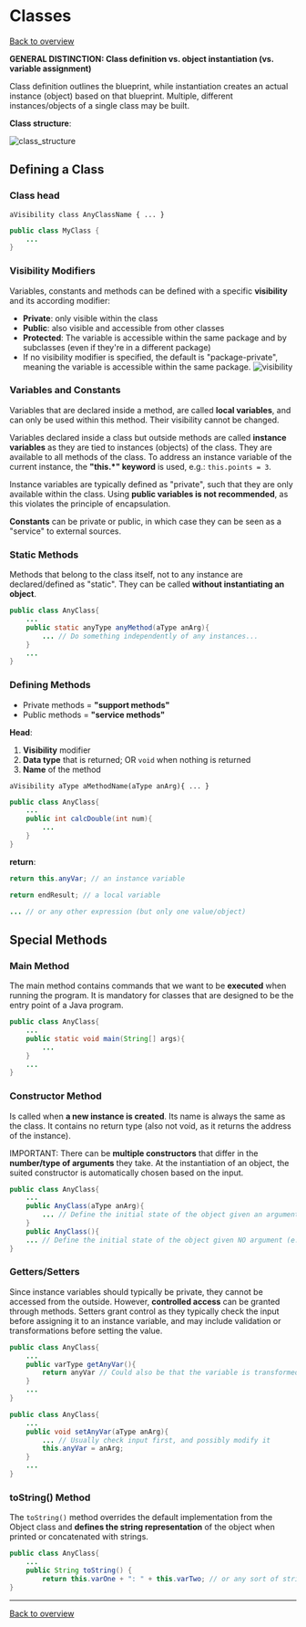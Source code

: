 # Classes
[Back to overview](./00_Java_SyntaxGuide)

**GENERAL DISTINCTION: Class definition vs. object instantiation (vs. variable assignment)**

Class definition outlines the blueprint, while instantiation creates an actual instance (object) based on that blueprint. Multiple, different instances/objects of a single class may be built.

**Class structure**:

![class_structure](class_structure.png)

## Defining a Class

### Class head
`aVisibility class AnyClassName { ... }`
```java
public class MyClass {
    ...
}
```

### Visibility Modifiers
Variables, constants and methods can be defined with a specific **visibility** and its according modifier:
- **Private**: only visible within the class
- **Public**: also visible and accessible from other classes
- **Protected**: The variable is accessible within the same package and by subclasses (even if they're in a different package)
- If no visibility modifier is specified, the default is "package-private", meaning the variable is accessible within the same package.
![visibility](visibility.png)

### Variables and Constants
Variables that are declared inside a method, are called **local variables**, and can only be used within this method. Their visibility cannot be changed.

Variables declared inside a class but outside methods are called **instance variables** as they are tied to instances (objects) of the class. They are available to all methods of the class. To address an instance variable of the current instance, the **"this.*" keyword** is used, e.g.: `this.points = 3`.

Instance variables are typically defined as "private", such that they are only available within the class. Using **public variables is not recommended**, as this violates the principle of encapsulation.

**Constants** can be private or public, in which case they can be seen as a "service" to external sources.

### Static Methods
Methods that belong to the class itself, not to any instance are declared/defined as "static". They can be called **without instantiating an object**.

```java
public class AnyClass{
    ...
    public static anyType anyMethod(aType anArg){
        ... // Do something independently of any instances...
    }
    ...
}
```

### Defining Methods
- Private methods = **"support methods"**
- Public methods = **"service methods"**

**Head**:

1. **Visibility** modifier
2. **Data type** that is returned; OR `void` when nothing is returned
3. **Name** of the method

`aVisibility aType aMethodName(aType anArg){ ... }`
```java
public class AnyClass{
    ...
    public int calcDouble(int num){
        ...
    }
}
```

**return**:
```java
return this.anyVar; // an instance variable

return endResult; // a local variable

... // or any other expression (but only one value/object)
```

## Special Methods

### Main Method
The main method contains commands that we want to be **executed** when running the program. It is mandatory for classes that are designed to be the entry point of a Java program.
```java
public class AnyClass{
    ...
    public static void main(String[] args){
        ...
    }
    ...
}
```

### Constructor Method
Is called when **a new instance is created**. Its name is always the same as the class. It contains no return type (also not void, as it returns the address of the instance).

IMPORTANT: There can be **multiple constructors** that differ in the **number/type of arguments** they take. At the instantiation of an object, the suited constructor is automatically chosen based on the input.

```java
public class AnyClass{
    ...
    public AnyClass(aType anArg){
        ... // Define the initial state of the object given an argument
    }
    public AnyClass(){
    ... // Define the initial state of the object given NO argument (e.g. using default values)
}
```

### Getters/Setters
Since instance variables should typically be private, they cannot be accessed from the outside. However, **controlled access** can be granted through methods. Setters grant control as they typically check the input before assigning it to an instance variable, and may include validation or transformations before setting the value.
```java
public class AnyClass{
    ...
    public varType getAnyVar(){
        return anyVar // Could also be that the variable is transformed before...
    }
    ...
}
```
```java
public class AnyClass{
    ...
    public void setAnyVar(aType anArg){
        ... // Usually check input first, and possibly modify it
        this.anyVar = anArg;
    }
    ...
}
```

### toString() Method
The `toString()` method overrides the default implementation from the Object class and **defines the string representation** of the object when printed or concatenated with strings.
```java
public class AnyClass{
    ...
    public String toString() {
        return this.varOne + ": " + this.varTwo; // or any sort of string describing the object
}
```

---

[Back to overview](./00_Java_SyntaxGuide)
